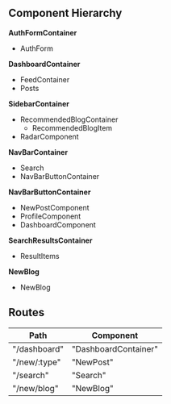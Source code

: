 ## Component Hierarchy

**AuthFormContainer**
 - AuthForm

**DashboardContainer**
 - FeedContainer
  - Posts

**SidebarContainer**
  - RecommendedBlogContainer
    * RecommendedBlogItem
  - RadarComponent

**NavBarContainer**
  - Search  
  - NavBarButtonContainer

**NavBarButtonContainer**
  - NewPostComponent
  - ProfileComponent
  - DashboardComponent

**SearchResultsContainer**
 - ResultItems

**NewBlog**
 - NewBlog


## Routes
|Path                | Component            |
|--------------------|----------------------|
| "/dashboard"       | "DashboardContainer" |
| "/new/:type"       | "NewPost"            |
| "/search"          | "Search"             |
| "/new/blog"        | "NewBlog"            |


<!--
Bonus, similar to a blog show page but within the app
|Path                | Component            |
|--------------------|----------------------|
| "/blog/:blog_title | "BlogContainer"      |
-->
